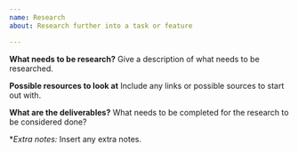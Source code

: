 ```yaml
---
name: Research
about: Research further into a task or feature

---
```


**What needs to be research?**
Give a description of what needs to be researched.

**Possible resources to look at**
Include any links or possible sources to start out with.

**What are the deliverables?**
What needs to be completed for the research to be considered done? 

**Extra notes:*
Insert any extra notes.
